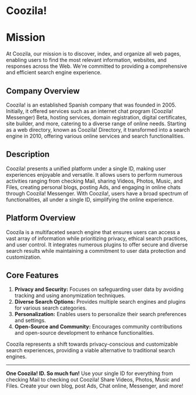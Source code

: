 # Coozila!

# Mission

At Coozila, our mission is to discover, index, and organize all web pages, enabling users to find the most relevant information, websites, and responses across the Web. We're committed to providing a comprehensive and efficient search engine experience.

## Company Overview

Coozila! is an established Spanish company that was founded in 2005. Initially, it offered services such as an internet chat program (Coozila! Messenger) Beta, hosting services, domain registration, digital certificates, site builder, and more, catering to a diverse range of online needs. Starting as a web directory, known as Coozila! Directory, it transformed into a search engine in 2010, offering various online services and search functionalities.

## Description

Coozila! presents a unified platform under a single ID, making user experiences enjoyable and versatile. It allows users to perform numerous activities ranging from checking Mail, sharing Videos, Photos, Music, and Files, creating personal blogs, posting Ads, and engaging in online chats through Coozila! Messenger. With Coozila!, users have a broad spectrum of functionalities, all under a single ID, simplifying the online experience.

## Platform Overview

Coozila is a multifaceted search engine that ensures users can access a vast array of information while prioritizing privacy, ethical search practices, and user control. It integrates numerous plugins to offer secure and diverse search results while maintaining a commitment to user data protection and customization.

## Core Features

1. **Privacy and Security:** Focuses on safeguarding user data by avoiding tracking and using anonymization techniques.
2. **Diverse Search Options:** Provides multiple search engines and plugins for various search categories.
3. **Personalization:** Enables users to personalize their search preferences and settings.
4. **Open-Source and Community:** Encourages community contributions and open-source development to enhance functionalities.

Coozila represents a shift towards privacy-conscious and customizable search experiences, providing a viable alternative to traditional search engines.

---

**One Coozila! ID. So much fun!** Use your single ID for everything from checking Mail to checking out Coozila! Share Videos, Photos, Music and Files. Create your own blog, post Ads, Chat online, Messenger, and more!

